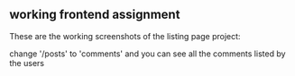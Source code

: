 
## working frontend assignment 

These are the working screenshots of the listing page project:



change '/posts' to 'comments' and you can see all the comments listed by the users





